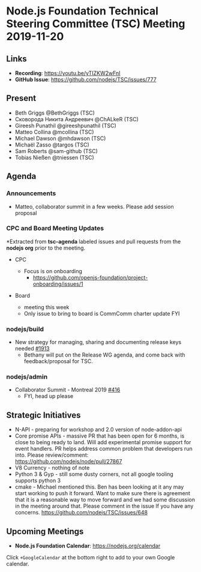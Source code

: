 # Node.js Foundation Technical Steering Committee (TSC) Meeting 2019-11-20


## Links

* **Recording**: https://youtu.be/yTIZKW2wFnI
* **GitHub Issue**: https://github.com/nodejs/TSC/issues/777

## Present

* Beth Griggs @BethGriggs (TSC)
* Сковорода Никита Андреевич @ChALkeR (TSC)
* Gireesh Punathil @gireeshpunathil (TSC)
* Matteo Collina @mcollina (TSC)
* Michael Dawson @mhdawson (TSC)
* Michaël Zasso @targos (TSC)
* Sam Roberts @sam-github (TSC)
* Tobias Nießen @tniessen (TSC)

## Agenda

### Announcements

* Matteo, collaborator summit in a few weeks. Please add session proposal

### CPC and Board Meeting Updates

*Extracted from **tsc-agenda** labeled issues and pull requests from the **nodejs org** prior to the meeting.

* CPC
  * Focus is on onboarding
    * https://github.com/openjs-foundation/project-onboarding/issues/1


* Board
  * meeting this week
  * Only issue to bring to board is CommComm charter update FYI


### nodejs/build


* New strategy for managing, sharing and documenting release keys needed [#1913](https://github.com/nodejs/build/issues/1913)
  * Bethany will put on the Release WG agenda, and come back with feedback/proposal for
    TSC.


### nodejs/admin


* Collaborator Summit - Montreal 2019 [#416](https://github.com/nodejs/admin/issues/416)
  * FYI, head up please


## Strategic Initiatives


* N-API - preparing for workshop and 2.0 version of node-addon-api
* Core promise APIs - massive PR that has been open for 6 months, is close to being ready to
  land. Will add experimental promise support for event handlers.  PR helps address common
  problem that developers run into.  Please review/comment: https://github.com/nodejs/node/pull/27867
* V8 Currency - nothing of note
* Python 3 & Gyp - still some dusty corners, not all google tooling supports python 3
* cmake - Michael mentioned this. Ben has been looking at it any may start working to push it
  forward.  Want to make sure there is agreement that it is a reasonable way to move forward
  and we had some discussion in the meeting around that. Please comment in the issue
  If you have any concerns. https://github.com/nodejs/TSC/issues/648

## Upcoming Meetings

* **Node.js Foundation Calendar**: https://nodejs.org/calendar

Click `+GoogleCalendar` at the bottom right to add to your own Google calendar.
